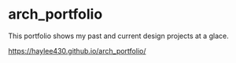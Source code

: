 # arch_portfolio

This portfolio shows my past and current design projects at a glace.

https://haylee430.github.io/arch_portfolio/
